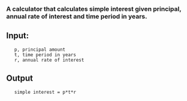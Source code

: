 ### A calculator that calculates simple interest given principal, annual rate of interest and time period in years.

## Input:
```
   p, principal amount
   t, time period in years
   r, annual rate of interest
```
## Output
```
   simple interest = p*t*r
```
